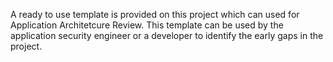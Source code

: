 A ready to use template is provided on this project which can used for Application Architetcure Review. 
This template can be used by the application security engineer or a developer to identify the early gaps in the project.
